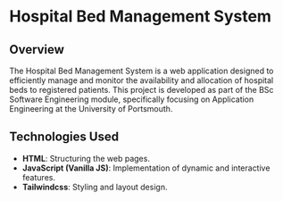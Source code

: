 # Hospital Bed Management System

## Overview

The Hospital Bed Management System is a web application designed to efficiently manage and monitor the availability and allocation of hospital beds to registered patients. This project is developed as part of the BSc Software Engineering module, specifically focusing on Application Engineering at the University of Portsmouth.

## Technologies Used

- **HTML**: Structuring the web pages.
- **JavaScript (Vanilla JS)**: Implementation of dynamic and interactive features.
- **Tailwindcss**: Styling and layout design.
